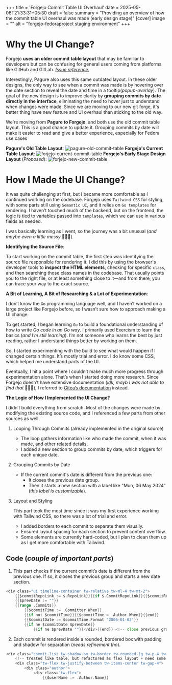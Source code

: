 +++
title = 'Forgejo Commit Table UI Overhaul'
date = 2025-05-06T21:33:31+05:30
draft = false
summary = "Providing an overview of how the commit table UI overhaul was made (early design stage)"
[cover]
image = ""
alt = "forgejo-fedoraproject staging environment"
+++

# Why the UI Change?
Forgejo **uses an older commit table layout** that may be familiar to developers but can be confusing for general users coming from platforms like GitHub and GitLab. [_Issue reference_.](https://codeberg.org/forgejo/forgejo/issues/5178) 

Interestingly, Pagure also uses this same outdated layout. In these older designs, the only way to see when a commit was made is by hovering over the date section to reveal the date and time in a tooltip(_popup-overlay_). The goal of the new design is to improve clarity by **grouping commits by date directly in the interface**, eliminating the need to hover just to understand when changes were made. Since we are moving to our new git forge, it's better thing have new feature and UI overhaul than sticking to the old way.

We're moving from **Pagure to Forgejo**, and both use the old commit table layout. This is a good chance to update it. Grouping commits by date will make it easier to read and give a better experience, especially for Fedora use cases

**Pagure's Old Table Layout**:
![pagure-old-commit-table](https://iamyaash.github.io/fedora/posts/forgejo/ui/commit-ui-revamp/pagure-old.png)
**Forgejo's Current Table Layout**:
![forjejo-current-commit-table](https://iamyaash.github.io/fedora/posts/forgejo/ui/commit-ui-revamp/forgejo-current.png)
**Forgejo's Early Stage Design Layout** (_Proposed_):
![forjejo-new-commit-table](https://iamyaash.github.io/fedora/posts/forgejo/ui/commit-ui-revamp/redesign-forgejo.png)

# How I Made the UI Change?

It was quite challenging at first, but I became more comfortable as I continued working on the codebase. Forgejo uses `Tailwind CSS` for styling, with some parts still using `Semantic UI`, and it relies on `Go templates` for rendering. I haven’t touched much of the backend, but on the frontend, the logic is tied to variables passed into `templates`, which we can use in various fields as needed.

I was basically learning as I went, so the journey was a bit unusual (_and maybe even a little messy_ 🤷🏻‍♂️).

**Identifying the Source File**:

To start working on the commit table, the first step was identifying the source file responsible for rendering it. I did this by using the browser's developer tools to **inspect the HTML elements**, checking for specific `class`, and then searching those class names in the codebase. That usually points you to the right file, or at least something close to it—and from there, you can trace your way to the exact source.

**A Bit of Learning, A Bit of Researching & a Lot of Experimentation**:

I don’t know the `Go` programming language well, and I haven’t worked on a large project like Forgejo before, so I wasn’t sure how to approach making a UI change.

To get started, I began learning `Go` to build a foundational understanding of how to write *Go code in an Go way*. I primarily used Exercism to learn the basics (_and I’m still learning_). I’m not someone who learns the best by just reading, rather I understand things better by working on them.

So, I started experimenting with the build to see what would happen if I changed certain things. It’s mostly trial and error. I do know some CSS, which helped me understand parts of the UI.

Eventually, I hit a point where I couldn’t make much more progress through experimentation alone. That’s when I started doing more research. Since Forgejo doesn’t have extensive documentation (_idk, mayb I was not able to find that_ 🤷🏻‍♂️), I referred to [Gitea’s documentation](https://docs.gitea.com/contributing/guidelines-frontend) instead.

**The Logic of How I Implemented the UI Change?**

I didn’t build everything from scratch. Most of the changes were made by modifying the existing source code, and I referenced a few parts from other sources as well.

1. Looping Through Commits (already implemented in the original source)

    - The loop gathers information like who made the commit, when it was made, and other related details.
    - I added a new section to group commits by date, which triggers for each unique date.

2. Grouping Commits by Date

    - If the current commit's date is different from the previous one:
        - It closes the previous date group.
        - Then it starts a new section with a label like "Mon, 06 May 2024" (_this label is customizable_).

3. Layout and Styling
    
    This part took the most time since it was my first experience working with Tailwind CSS, so there was a lot of trial and error.
    - I added borders to each commit to separate them visually.
    - Ensured layout spacing for each section to prevent content overflow.
    - Some elements are currently hard-coded, but I plan to clean them up as I get more comfortable with Tailwind.

## Code (_couple of important parts_)

1. This part checks if the current commit’s date is different from the previous one. If so, it closes the previous group and starts a new date section.
```go 
<div class="ui timeline-container tw-relative tw-ml-4 tw-mt-2">
	{{$commitRepoLink := $.RepoLink}}{{if $.CommitRepoLink}}{{$commitRepoLink = $.CommitRepoLink}}{{end}}
	{{$prevDate := ""}}
	{{range .Commits}}
		{{$commitTime := .Committer.When}}
		{{if not $commitTime}}{{$commitTime = .Author.When}}{{end}}
		{{$commitDate := $commitTime.Format "2006-01-02"}}
		{{if ne $commitDate $prevDate}}
			{{if ne $prevDate ""}}</div>{{end}} <!-- close previous group -->
```
2. Each commit is rendered inside a rounded, bordered box with padding and shadow for separation (_needs refinement tho_).
```go
<div class="commit-list tw-shadow-sm tw-border tw-rounded-lg tw-p-4 tw-mb-2">
    <!-- treated like table, but refactored as flex layout + need some adjustments, might overflow -->
    <div class="tw-flex tw-justify-between tw-items-center tw-gap-4">
        <div class="author">
            <div class="tw-flex">
                {{$userName := .Author.Name}}
```